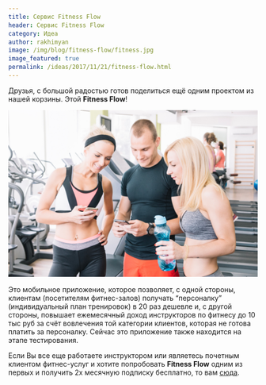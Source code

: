 ```yaml
---
title: Сервис Fitness Flow 
header: Сервис Fitness Flow 
category: Идеа
author: rakhimyan
image: /img/blog/fitness-flow/fitness.jpg
image_featured: true
permalink: /ideas/2017/11/21/fitness-flow.html
---
```

Друзья, с большой радостью готов поделиться ещё одним проектом из нашей корзины. Этой __Fitness Flow__! 

![Includes](/img/blog/fitness-flow/fitness.jpg)

Это мобильное приложение, которое позволяет, с одной стороны, клиентам (посетителям фитнес-залов) получать “персоналку” (индивидуальный план тренировок) в 20 раз дешевле и, с другой стороны,  повышает ежемесячный доход инструкторов по фитнесу до 10 тыс руб за счёт вовлечения той категории клиентов, которая не готова платить за персоналку. Сейчас это приложение также находится на этапе тестирования.

Если Вы все еще работаете инструктором или являетесь почетным клиентом фитнес-услуг и хотите попробовать __Fitness Flow__ одним из первых и получить 2х месячную подписку бесплатно, то вам [сюда](). 
